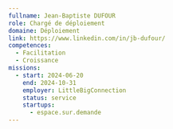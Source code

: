 ```yaml
---
fullname: Jean-Baptiste DUFOUR
role: Chargé de déploiement
domaine: Déploiement
link: https://www.linkedin.com/in/jb-dufour/
competences:
  - Facilitation
  - Croissance
missions:
  - start: 2024-06-20
    end: 2024-10-31
    employer: LittleBigConnection
    status: service
    startups:
      - espace.sur.demande
---
```

